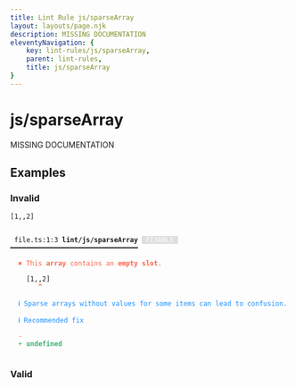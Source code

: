 ```yaml
---
title: Lint Rule js/sparseArray
layout: layouts/page.njk
description: MISSING DOCUMENTATION
eleventyNavigation: {
	key: lint-rules/js/sparseArray,
	parent: lint-rules,
	title: js/sparseArray
}
---
```


# js/sparseArray

MISSING DOCUMENTATION

<!-- EVERYTHING BELOW IS AUTOGENERATED. SEE SCRIPTS FOLDER FOR UPDATE SCRIPTS -->


## Examples
### Invalid
<pre class="language-text"><code class="language-text"><span class="token punctuation">[</span><span class="token number">1</span><span class="token punctuation">,</span><span class="token punctuation">,</span><span class="token number">2</span><span class="token punctuation">]</span></code></pre>
<pre class="language-text"><code class="language-text">
 <span style="text-decoration-style: dotted;">file.ts:1:3</span> <strong>lint/js/sparseArray</strong> <span style="color: white; background-color: #ddd;"> FIXABLE </span> ━━━━━━━━━━━━━━━━━━━━━━━━━━━━━━━━

  <strong><span style="color: Tomato;">✖ </span></strong><span style="color: Tomato;">This </span><span style="color: Tomato;"><strong>array</strong></span><span style="color: Tomato;"> contains an </span><span style="color: Tomato;"><strong>empty slot</strong></span><span style="color: Tomato;">.</span>

    <span class="token punctuation">[</span><span class="token number">1</span><span class="token punctuation">,</span><span class="token punctuation">,</span><span class="token number">2</span><span class="token punctuation">]</span>
       <span style="color: Tomato;"><strong>^</strong></span>

  <strong><span style="color: DodgerBlue;">ℹ </span></strong><span style="color: DodgerBlue;">Sparse arrays without values for some items can lead to confusion.</span>

  <strong><span style="color: DodgerBlue;">ℹ </span></strong><span style="color: DodgerBlue;">Recommended fix</span>

  <span style="color: Tomato;">-</span>
  <span style="color: MediumSeaGreen;">+</span> <span style="color: MediumSeaGreen;"><strong>undefined</strong></span>

</code></pre>
### Valid
